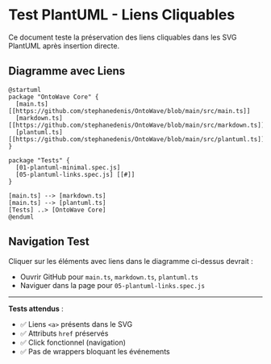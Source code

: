 # Test PlantUML - Liens Cliquables

Ce document teste la préservation des liens cliquables dans les SVG PlantUML après insertion directe.

## Diagramme avec Liens

```plantuml
@startuml
package "OntoWave Core" {
  [main.ts] [[https://github.com/stephanedenis/OntoWave/blob/main/src/main.ts]]
  [markdown.ts] [[https://github.com/stephanedenis/OntoWave/blob/main/src/markdown.ts]]
  [plantuml.ts] [[https://github.com/stephanedenis/OntoWave/blob/main/src/plantuml.ts]]
}

package "Tests" {
  [01-plantuml-minimal.spec.js]
  [05-plantuml-links.spec.js] [[#]]
}

[main.ts] --> [markdown.ts]
[main.ts] --> [plantuml.ts]
[Tests] ..> [OntoWave Core]
@enduml
```

## Navigation Test

Cliquer sur les éléments avec liens dans le diagramme ci-dessus devrait :

- Ouvrir GitHub pour `main.ts`, `markdown.ts`, `plantuml.ts`
- Naviguer dans la page pour `05-plantuml-links.spec.js`

---

**Tests attendus** :

- ✅ Liens `<a>` présents dans le SVG
- ✅ Attributs `href` préservés
- ✅ Click fonctionnel (navigation)
- ✅ Pas de wrappers bloquant les événements
